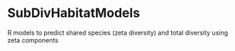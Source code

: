 # SubDivHabitatModels
R models to predict shared species (zeta diversity) and total diversity using zeta components
